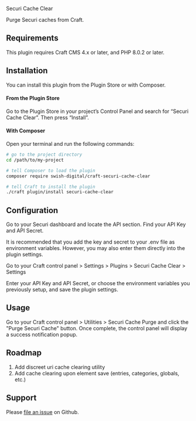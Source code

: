 Securi Cache Clear

Purge Securi caches from Craft.

## Requirements

This plugin requires Craft CMS 4.x or later, and PHP 8.0.2 or later.

## Installation

You can install this plugin from the Plugin Store or with Composer.

#### From the Plugin Store

Go to the Plugin Store in your project’s Control Panel and search for “Securi Cache Clear”. Then press “Install”.

#### With Composer

Open your terminal and run the following commands:

```bash
# go to the project directory
cd /path/to/my-project

# tell Composer to load the plugin
composer require swish-digital/craft-securi-cache-clear

# tell Craft to install the plugin
./craft plugin/install securi-cache-clear
```

## Configuration

Go to your Securi dashboard and locate the API section. Find your API Key and API Secret.

It is recommended that you add the key and secret to your .env file as environment variables. However, you may also enter them directly into the plugin settings.

Go to your Craft control panel > Settings > Plugins > Securi Cache Clear > Settings

Enter your API Key and API Secret, or choose the environment variables you previously setup, and save the plugin settings.

## Usage

Go to your Craft control panel > Utilities > Securi Cache Purge and click the "Purge Securi Cache" button. Once complete, the control panel will display a success notification popup.

## Roadmap

1. Add discreet uri cache clearing utility
2. Add cache clearing upon element save (entries, categories, globals, etc.)

## Support

Please [file an issue](https://github.com/helloswish/securi-cache-clear/issues) on Github. 